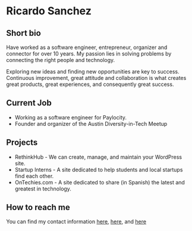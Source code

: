 # Ricardo Sanchez

## Short bio

Have worked as a software engineer, entrepreneur, organizer and connector for over 10 years. My passion lies in solving problems by connecting the right people and technology.

Exploring new ideas and finding new opportunities are key to success. Continuous improvement, great attitude and collaboration is what creates great products, great experiences, and consequently great success.

## Current Job

* Working as a software engineer for Paylocity.
* Founder and organizer of the Austin Diversity-in-Tech Meetup

## Projects

* RethinkHub - We can create, manage, and maintain your WordPress site.
* Startup Interns - A site dedicated to help students and local startups find each other.
* OnTechies.com - A site dedicated to share (in Spanish) the latest and greatest in technology.

## How to reach me

You can find my contact information [here](https://ricardodsanchez.com/contact/), [here](https://twitter.com/ricky), and [here](https://www.linkedin.com/in/ricardodsanchez/)
